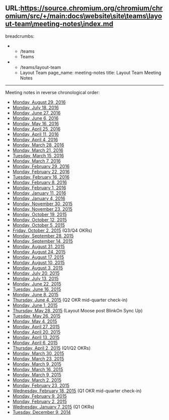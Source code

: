 URL:https://source.chromium.org/chromium/chromium/src/+/main:docs\website\site\teams\layout-team\meeting-notes\index.md
---
breadcrumbs:
- - /teams
  - Teams
- - /teams/layout-team
  - Layout Team
page_name: meeting-notes
title: Layout Team Meeting Notes
---

Meeting notes in reverse chronological order:

*   [Monday, August 29,
            2016](/teams/layout-team/meeting-notes/monday-august-29-2016)
*   [Monday, July 18,
            2016](/teams/layout-team/meeting-notes/monday-july-18-2016)
*   [Monday, June 27,
            2016](/teams/layout-team/meeting-notes/monday-june-27-2016)
*   [Monday, June 6,
            2016](/teams/layout-team/meeting-notes/monday-june-6-2016)
*   [Monday, May 16,
            2016](/teams/layout-team/meeting-notes/monday-may-16-2016)
*   [Monday, April 25,
            2016](/teams/layout-team/meeting-notes/monday-april-25-2016)
*   [Monday, April 11,
            2016](/teams/layout-team/meeting-notes/monday-april-11-2016)
*   [Monday, April 4,
            2016](/teams/layout-team/meeting-notes/monday-april-4-2016)
*   [Monday, March 28,
            2016](/teams/layout-team/meeting-notes/monday-february-28-2016)
*   [Monday, March 21,
            2016](/teams/layout-team/meeting-notes/monday-february-21-2016)
*   [Tuesday, March 15,
            2016](/teams/layout-team/meeting-notes/tuesday-march-15-2016)
*   [Monday, March 7,
            2016](/teams/layout-team/meeting-notes/monday-march-7-2016)
*   [Monday, February 29,
            2016](/teams/layout-team/meeting-notes/monday-february-29-2016)
*   [Monday, February 22,
            2016](/teams/layout-team/meeting-notes/monday-february-22-2016)
*   [Tuesday, February 16,
            2016](/teams/layout-team/meeting-notes/tuesday-february-16-2016)
*   [Monday, February 8,
            2016](/teams/layout-team/meeting-notes/monday-february-8-2016)
*   [Monday, February 1,
            2016](/teams/layout-team/meeting-notes/monday-february-1-2016)
*   [Monday, January 11,
            2016](/teams/layout-team/meeting-notes/monday-january-11-2016)
*   [Monday, January 4,
            2016](/teams/layout-team/meeting-notes/monday-january-4-2016)
*   [Monday, November 30,
            2015](/teams/layout-team/meeting-notes/monday-november-30-2015)
*   [Monday, November 23,
            2015](/teams/layout-team/meeting-notes/monday-november-23-2015)
*   [Monday, October 19,
            2015](/teams/layout-team/meeting-notes/monday-october-19-2015)
*   [Monday, October 12,
            2015](/teams/layout-team/meeting-notes/monday-october-12-2015)
*   [Monday, October 5,
            2015](/teams/layout-team/meeting-notes/monday-october-5-2015)
*   [Friday, October 2,
            2015](/teams/layout-team/meeting-notes/friday-october-2-2015) (Q3/Q4
            OKRs)
*   [Monday, September 28,
            2015](/teams/layout-team/meeting-notes/monday-september-28-2015)
*   [Monday, September 14,
            2015](/teams/layout-team/meeting-notes/monday-september-14-2015)
*   [Monday, August 31,
            2015](/teams/layout-team/meeting-notes/monday-august-31-2015)
*   [Monday, August 24,
            2015](/teams/layout-team/meeting-notes/monday-august-24-2015)
*   [Monday, August 17,
            2015](/teams/layout-team/meeting-notes/monday-august-17-2015)
*   [Monday, August 10,
            2015](/teams/layout-team/meeting-notes/monday-august-10-2015)
*   [Monday, August 3,
            2015](/teams/layout-team/meeting-notes/monday-august-3-2015)
*   [Monday, July 20,
            2015](/teams/layout-team/meeting-notes/monday-july-20-2015)
*   [Monday, July 13,
            2015](/teams/layout-team/meeting-notes/monday-july-13-2015)
*   [Monday, June 22,
            2015](/teams/layout-team/meeting-notes/monday-june-22-2015)
*   [Tuesday, June 16,
            2015](/teams/layout-team/meeting-notes/tuesday-june-16-2015)
*   [Monday, June 8,
            2015](/teams/layout-team/meeting-notes/monday-june-8-2015)
*   [Thursday, June 4,
            2015](/teams/layout-team/meeting-notes/thursday-june-4-2015) (Q2 OKR
            mid-quarter check-in)
*   [Monday, June 1,
            2015](/teams/layout-team/meeting-notes/monday-june-1-2015)
*   [Thursday, May 28,
            2015](/teams/layout-team/meeting-notes/may-28-2015) (Layout Moose
            post BlinkOn Sync Up)
*   [Tuesday, May 26,
            2015](/teams/layout-team/meeting-notes/tuesday-may-26-2015)
*   [Monday, May 4,
            2015](/teams/layout-team/meeting-notes/monday-may-4-2015)
*   [Monday, April 27,
            2015](/teams/layout-team/meeting-notes/monday-april-27-2015)
*   [Monday, April 20,
            2015](/teams/layout-team/meeting-notes/monday-april-20-2015)
*   [Monday, April 13,
            2015](/teams/layout-team/meeting-notes/monday-april-13-2015)
*   [Monday, April 6,
            2015](/teams/layout-team/meeting-notes/monday-april-6-2015)
*   [Thursday, April 2,
            2015](/teams/layout-team/meeting-notes/thursday-april-2-2015) (Q1/Q2
            OKRs)
*   [Monday, March 30,
            2015](/teams/layout-team/meeting-notes/monday-march-30-2015)
*   [Monday, March 23,
            2015](/teams/layout-team/meeting-notes/monday-march-23-2015)
*   [Monday, March 9,
            2015](/teams/layout-team/meeting-notes/monday-march-9-2015)
*   [Monday, March 16,
            2015](/teams/layout-team/meeting-notes/monday-march-16-2015)
*   [Monday, March 9,
            2015](/teams/layout-team/meeting-notes/monday-march-9-2015)
*   [Monday, March 2,
            2015](/teams/layout-team/meeting-notes/march-2-2015)
*   [Monday, February 23,
            2015](/teams/layout-team/meeting-notes/monday-february-23-2015)
*   [Wednesday, February 18,
            2015](/teams/layout-team/meeting-notes/wednesday-february-18) (Q1
            OKR mid-quarter check-in)
*   [Monday, February 9,
            2015](/teams/layout-team/meeting-notes/monday-february-9)
*   [Monday, February 2,
            2015](/teams/layout-team/meeting-notes/monday-february-2)
*   [Wednesday, January 7,
            2015](/teams/layout-team/meeting-notes/20150107) (Q1 OKRs)
*   [Tuesday, December 9,
            2014](/teams/layout-team/meeting-notes/20141209)
